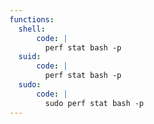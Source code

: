 ```yaml
---
functions:
  shell:
      code: |
        perf stat bash -p
  suid:
      code: |
        perf stat bash -p
  sudo:
      code: |
        sudo perf stat bash -p
---
```

